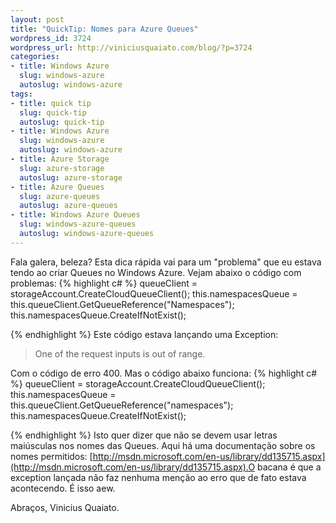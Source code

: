 ```yaml
--- 
layout: post
title: "QuickTip: Nomes para Azure Queues"
wordpress_id: 3724
wordpress_url: http://viniciusquaiato.com/blog/?p=3724
categories: 
- title: Windows Azure
  slug: windows-azure
  autoslug: windows-azure
tags: 
- title: quick tip
  slug: quick-tip
  autoslug: quick-tip
- title: Windows Azure
  slug: windows-azure
  autoslug: windows-azure
- title: Azure Storage
  slug: azure-storage
  autoslug: azure-storage
- title: Azure Queues
  slug: azure-queues
  autoslug: azure-queues
- title: Windows Azure Queues
  slug: windows-azure-queues
  autoslug: windows-azure-queues
---
```

Fala galera, beleza? Esta dica rápida vai para um "problema" que eu estava tendo ao criar Queues no Windows Azure. Vejam abaixo o código com problemas:
{% highlight c# %}
queueClient = storageAccount.CreateCloudQueueClient();
    this.namespacesQueue = this.queueClient.GetQueueReference("Namespaces");
    this.namespacesQueue.CreateIfNotExist();
    
{% endhighlight %}
Este código estava lançando uma Exception:<blockquote>One of the request inputs is out of range.</blockquote>Com o código de erro 400. Mas o código abaixo funciona:
{% highlight c# %}
queueClient = storageAccount.CreateCloudQueueClient();
    this.namespacesQueue = this.queueClient.GetQueueReference("namespaces");
    this.namespacesQueue.CreateIfNotExist();
    
{% endhighlight %}
Isto quer dizer que não se devem usar letras maiúsculas nos nomes das Queues. Aqui há uma documentação sobre os nomes permitidos: [http://msdn.microsoft.com/en-us/library/dd135715.aspx](http://msdn.microsoft.com/en-us/library/dd135715.aspx).O bacana é que a exception lançada não faz nenhuma menção ao erro que de fato estava acontecendo. É isso aew.

Abraços,
Vinicius Quaiato.
